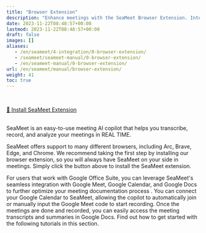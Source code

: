 ```yaml
---
title: "Browser Extension"
description: "Enhance meetings with the SeaMeet Browser Extension. Integrate Google suite with AI-powered meeting management."
date: 2023-11-22T08:48:57+00:00
lastmod: 2023-11-22T08:48:57+00:00
draft: false
images: []
aliases:
   - /en/seameet/4-integration/0-browser-extension/
   - /seameet/seameet-manual/0-browser-extension/
   - /en/seameet-manual/0-browser-extension/
url: /en/seameet/manual/browser-extension/
weight: 41
toc: true
---
```


<br/>

<div class="row justify-content-center">
    <div class="col-lg-9 col-xl-8 text-center">
        <p class="lead"></p>
        <a class="btn btn-primary btn-lg px-4 mb-2" href="https://chrome.google.com/webstore/detail/seameet-ai-meeting-minute/gkkhkniggakfgioeeclbllpihmipkcmn" role="button">🚀 Install SeaMeet Extension</a>
    </div>
</div>

<br/>

SeaMeet is an easy-to-use meeting AI copilot that helps you transcribe, record, and analyze your meetings in REAL TIME.

SeaMeet offers support to many different browsers, including Arc, Brave, Edge, and Chrome. We recommend taking the first step by installing our browser extension, so you will always have SeaMeet on your side in meetings. Simply click the button above to install the SeaMeet extension.

For users that work with Google Office Suite, you can leverage SeaMeet's seamless integration with Google Meet, Google Calendar, and Google Docs to further optimize your meeting documentation process . You can connect your Google Calendar to SeaMeet, allowing the copilot to automatically join or manually input the Google Meet code to start recording. Once the meetings are done and recorded, you can easily access the meeting transcripts and summaries in Google Docs. Find out how to get started with the following tutorials in this section.   
